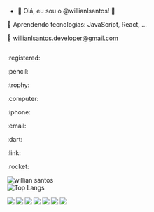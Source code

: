 - 👋 Olá, eu sou o  @willianlsantos! 👋
 
💼 Aprendendo tecnologias: JavaScript, React, ...

📧 willianlsantos.developer@gmail.com

 

<img src="">
<p>:registered:</p>
<p>:pencil:</p>
<p>:trophy:</p>
<p>:computer:</p>
<p>:iphone:</p>
<p>:email:</p>
<p>:dart:</p>
<p>:link:</p>
<p>:rocket:</p>


![willian santos](https://github-readme-stats.vercel.app/api?username=willianlsantos&show_icons=true&bg_color=DEG,FCFFEE,902EF2,5C0BEE)
<br>
![Top Langs](https://github-readme-stats.vercel.app/api/top-langs/?username=willianlsantos&layout=compact)

<a href="https://mail.google.com/mail/u/0/?tab=rm&ogbl#inbox"><img src="https://img.shields.io/badge/Gmail-D14836?style=for-the-badge&logo=gmail&logoColor=white"></a>
<a href="https://www.linkedin.com/in/willian-l-santos/"><img src="https://img.shields.io/badge/LinkedIn-0077B5?style=for-the-badge&logo=linkedin&logoColor=white"></a>
<a href="https://www.instagram.com/williansantos.developer/"><img src="https://img.shields.io/badge/Instagram-E4405F?style=for-the-badge&logo=instagram&logoColor=white" ></a>
<img src="https://img.shields.io/badge/HTML5-E34F26?style=for-the-badge&logo=html5&logoColor=white">
<img src="https://img.shields.io/badge/CSS3-1572B6?style=for-the-badge&logo=css3&logoColor=white">
<img src="https://img.shields.io/badge/JavaScript-F7DF1E?style=for-the-badge&logo=javascript&logoColor=black">
<img src="https://img.shields.io/badge/Figma-F24E1E?style=for-the-badge&logo=figma&logoColor=white">
